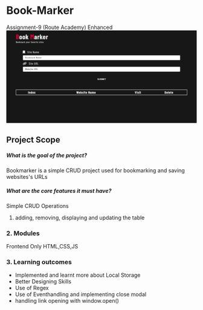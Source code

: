 # Book-Marker
Assignment-9 (Route Academy) Enhanced
![bookmarker](./BookMarker.png)
## Project Scope
##### What is the goal of the project?
Bookmarker is a simple CRUD project used for bookmarking and saving websites's URLs

##### What are the core features it must have?
Simple CRUD Operations
1. adding, removing, displaying and updating the table

### 2. Modules

Frontend Only
HTML,CSS,JS


### 3. Learning outcomes

- Implemented and learnt more about Local Storage
- Better Designing Skills
- Use of Regex 
- Use of Eventhandling and implementing close modal
- handling link opening with window.open()
